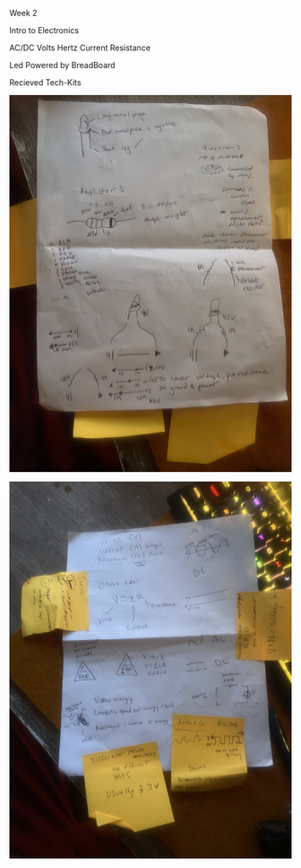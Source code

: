 Week 2

Intro to Electronics 

AC/DC    Volts Hertz Current Resistance

Led Powered by BreadBoard

Recieved Tech-Kits

![Image 1 of notes](images\NotesImageOne.jpg)

![Image 2 of notes](images\NotesImage2.jpg)